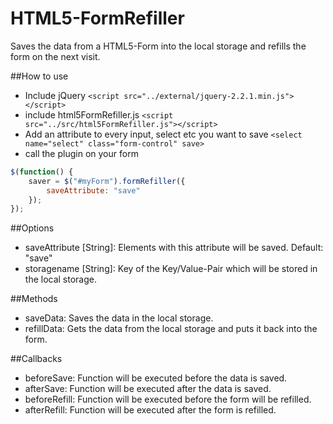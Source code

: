 # HTML5-FormRefiller
Saves the data from a HTML5-Form into the local storage and refills the form on the next visit.

##How to use
- Include jQuery `<script src="../external/jquery-2.2.1.min.js"></script>`
- include html5FormRefiller.js `<script src="../src/html5FormRefiller.js"></script>`
- Add an attribute to every input, select etc you want to save `<select name="select" class="form-control" save>`
- call the plugin on your form 

``` javascript
$(function() {
	saver = $("#myForm").formRefiller({
		saveAttribute: "save"
	});
});
```

##Options
- saveAttribute [String]: Elements with this attribute will be saved. Default: "save"
- storagename [String]: Key of the Key/Value-Pair which will be stored in the local storage.

##Methods
- saveData: Saves the data in the local storage.
- refillData: Gets the data from the local storage and puts it back into the form.

##Callbacks
- beforeSave: Function will be executed before the data is saved.
- afterSave: Function will be executed after the data is saved.
- beforeRefill: Function will be executed before the form will be refilled.
- afterRefill: Function will be executed after the form is refilled.
